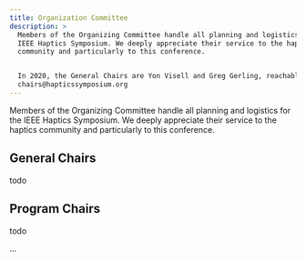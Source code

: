 ```yaml
---
title: Organization Committee
description: >
  Members of the Organizing Committee handle all planning and logistics for the
  IEEE Haptics Symposium. We deeply appreciate their service to the haptics
  community and particularly to this conference.  


  In 2020, the General Chairs are Yon Visell and Greg Gerling, reachable at
  chairs@hapticssymposium.org
---
```

Members of the Organizing Committee handle all planning and logistics for the IEEE Haptics Symposium. We deeply appreciate their service to the haptics community and particularly to this conference.  



## General Chairs

todo

## Program Chairs

todo

...
